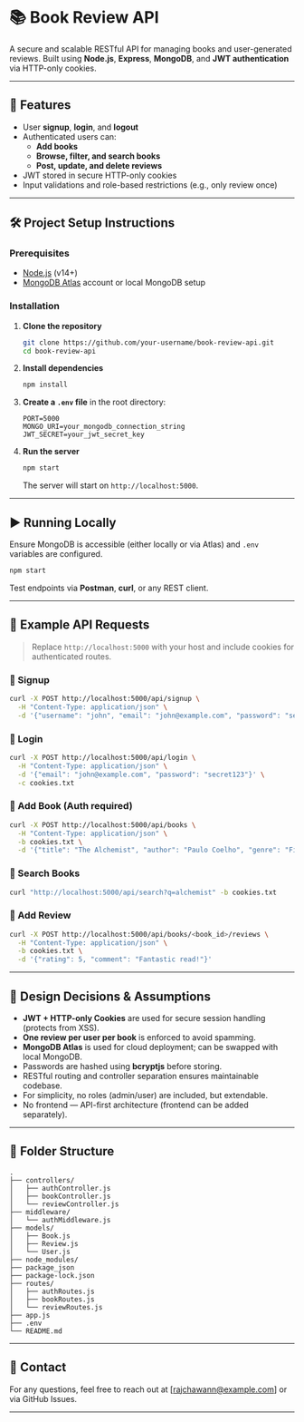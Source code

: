 # 📚 Book Review API

A secure and scalable RESTful API for managing books and user-generated reviews. Built using **Node.js**, **Express**, **MongoDB**, and **JWT authentication** via HTTP-only cookies.

---

## 🚀 Features

- User **signup**, **login**, and **logout**
- Authenticated users can:
  - **Add books**
  - **Browse, filter, and search books**
  - **Post, update, and delete reviews**
- JWT stored in secure HTTP-only cookies
- Input validations and role-based restrictions (e.g., only review once)

---

## 🛠 Project Setup Instructions

### Prerequisites

- [Node.js](https://nodejs.org/) (v14+)
- [MongoDB Atlas](https://www.mongodb.com/cloud/atlas) account or local MongoDB setup

### Installation

1. **Clone the repository**

   ```bash
   git clone https://github.com/your-username/book-review-api.git
   cd book-review-api
   ```

2. **Install dependencies**

   ```bash
   npm install
   ```

3. **Create a `.env` file** in the root directory:

   ```env
   PORT=5000
   MONGO_URI=your_mongodb_connection_string
   JWT_SECRET=your_jwt_secret_key
   ```

4. **Run the server**

   ```bash
   npm start
   ```

   The server will start on `http://localhost:5000`.

---

## ▶️ Running Locally

Ensure MongoDB is accessible (either locally or via Atlas) and `.env` variables are configured.

```bash
npm start
```

Test endpoints via **Postman**, **curl**, or any REST client.

---

## 🧪 Example API Requests

> Replace `http://localhost:5000` with your host and include cookies for authenticated routes.

### 🔐 Signup

```bash
curl -X POST http://localhost:5000/api/signup \
  -H "Content-Type: application/json" \
  -d '{"username": "john", "email": "john@example.com", "password": "secret123"}'
```

### 🔐 Login

```bash
curl -X POST http://localhost:5000/api/login \
  -H "Content-Type: application/json" \
  -d '{"email": "john@example.com", "password": "secret123"}' \
  -c cookies.txt
```

### 📘 Add Book (Auth required)

```bash
curl -X POST http://localhost:5000/api/books \
  -H "Content-Type: application/json" \
  -b cookies.txt \
  -d '{"title": "The Alchemist", "author": "Paulo Coelho", "genre": "Fiction"}'
```

### 🔎 Search Books

```bash
curl "http://localhost:5000/api/search?q=alchemist" -b cookies.txt
```

### 📝 Add Review

```bash
curl -X POST http://localhost:5000/api/books/<book_id>/reviews \
  -H "Content-Type: application/json" \
  -b cookies.txt \
  -d '{"rating": 5, "comment": "Fantastic read!"}'
```

---

## 🧠 Design Decisions & Assumptions

- **JWT + HTTP-only Cookies** are used for secure session handling (protects from XSS).
- **One review per user per book** is enforced to avoid spamming.
- **MongoDB Atlas** is used for cloud deployment; can be swapped with local MongoDB.
- Passwords are hashed using **bcryptjs** before storing.
- RESTful routing and controller separation ensures maintainable codebase.
- For simplicity, no roles (admin/user) are included, but extendable.
- No frontend — API-first architecture (frontend can be added separately).

---

## 📁 Folder Structure

```
.
├── controllers/
│   ├── authController.js
│   ├── bookController.js
│   └── reviewController.js
├── middleware/
│   └── authMiddleware.js
├── models/
│   ├── Book.js
│   ├── Review.js
│   └── User.js
├── node_modules/
├── package_json
├── package-lock.json
├── routes/
│   ├── authRoutes.js
│   ├── bookRoutes.js
│   └── reviewRoutes.js
├── app.js
├── .env
└── README.md
```

---

## 📩 Contact

For any questions, feel free to reach out at [rajchawann@example.com] or via GitHub Issues.

---
